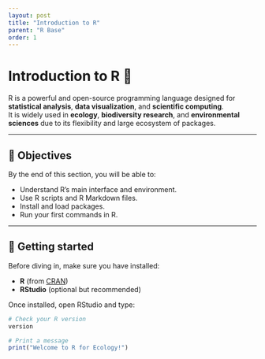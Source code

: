 ```yaml
---
layout: post
title: "Introduction to R"
parent: "R Base"
order: 1
---
```


# Introduction to R 🧠

R is a powerful and open-source programming language designed for **statistical analysis**, **data visualization**, and **scientific computing**.  
It is widely used in **ecology**, **biodiversity research**, and **environmental sciences** due to its flexibility and large ecosystem of packages.

---

## 🎯 Objectives

By the end of this section, you will be able to:
- Understand R’s main interface and environment.
- Use R scripts and R Markdown files.
- Install and load packages.
- Run your first commands in R.

---

## 🧩 Getting started

Before diving in, make sure you have installed:
- **R** (from [CRAN](https://cran.r-project.org/))
- **RStudio** (optional but recommended)

Once installed, open RStudio and type:

```r
# Check your R version
version

# Print a message
print("Welcome to R for Ecology!")
